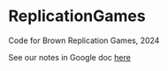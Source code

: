 # ReplicationGames
Code for Brown Replication Games, 2024

See our notes in Google doc [here](https://docs.google.com/document/d/1KEnIjR83KPIZOM0HCzhpIJ9N0QK56v6huDgQ25rQXAY/edit#heading=h.owdoxw8hubnz)
